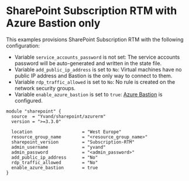 # SharePoint Subscription RTM with Azure Bastion only

This examples provisions SharePoint Subscription RTM with the following configuration:

- Variable `service_accounts_password` is not set: The service accounts password will be auto-generated and written in the state file.
- Variable `add_public_ip_address` is set to `No`: Virtual machines have no public IP address and Bastion is the only way to connect to them.
- Variable `rdp_traffic_allowed` is set to `No`: No rule is created on the network security groups.
- Variable `enable_azure_bastion` is set to `true`: [Azure Bastion](https://learn.microsoft.com/azure/bastion/bastion-overview) is configured.

```hcl
module "sharepoint" {
  source  = "Yvand/sharepoint/azurerm"
  version = ">=3.3.0"

  location                   = "West Europe"
  resource_group_name        = "<resource_group_name>"
  sharepoint_version         = "Subscription-RTM"
  admin_username             = "yvand"
  admin_password             = "<admin_password>"
  add_public_ip_address      = "No"
  rdp_traffic_allowed        = "No"
  enable_azure_bastion       = true
}
```
